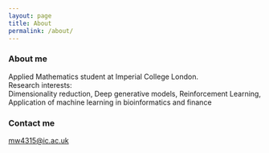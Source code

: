```yaml
---
layout: page
title: About
permalink: /about/
---
```


### About me

Applied Mathematics student at Imperial College London.     
Research interests:     
Dimensionality reduction, Deep generative models, Reinforcement Learning,     
Application of machine learning in bioinformatics and finance     

### Contact me

[mw4315@ic.ac.uk](mailto:mw4315@ic.ac.uk)
